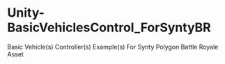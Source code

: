 # Unity-BasicVehiclesControl_ForSyntyBR
 Basic Vehicle(s) Controller(s) Example(s) For Synty Polygon Battle Royale Asset 
